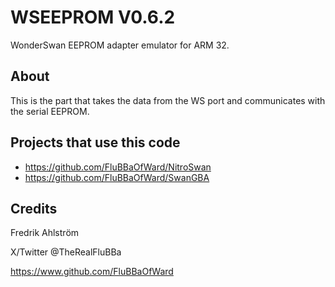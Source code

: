 # WSEEPROM V0.6.2

WonderSwan EEPROM adapter emulator for ARM 32.

## About

This is the part that takes the data from the WS port and communicates with the
 serial EEPROM.

## Projects that use this code

* https://github.com/FluBBaOfWard/NitroSwan
* https://github.com/FluBBaOfWard/SwanGBA

## Credits

Fredrik Ahlström

X/Twitter @TheRealFluBBa

https://www.github.com/FluBBaOfWard
